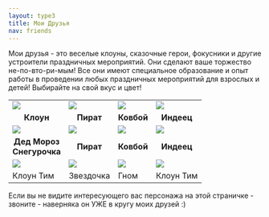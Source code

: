 ```yaml
---
layout: type3
title: Мои Друзья
nav: friends
---
```


<style type="text/css"> 
#text1 {HEIGHT: 80px; LEFT: 0px; POSITION: absolute; TOP: 50px;  hidden; WIDTH: 250px; Z-INDEX: 10} 
#text2 {HEIGHT: 80px; LEFT: 0px; POSITION: absolute; TOP: 50px;  hidden; WIDTH: 250px; Z-INDEX: 10} 
#text3 {HEIGHT: 80px; LEFT: 0px; POSITION: absolute; TOP: 50px;  hidden; WIDTH: 250px; Z-INDEX: 10} 
#text4 {HEIGHT: 80px; LEFT: 0px; POSITION: absolute; TOP: 50px;  hidden; WIDTH: 250px; Z-INDEX: 10} 
#text5 {HEIGHT: 80px; LEFT: 0px; POSITION: absolute; TOP: 50px;  hidden; WIDTH: 250px; Z-INDEX: 10} 
#text6 {HEIGHT: 80px; LEFT: 0px; POSITION: absolute; TOP: 50px;  hidden; WIDTH: 250px; Z-INDEX: 10} 
#text7 {HEIGHT: 80px; LEFT: 0px; POSITION: absolute; TOP: 50px;  hidden; WIDTH: 250px; Z-INDEX: 10} 
#text8 {HEIGHT: 80px; LEFT: 0px; POSITION: absolute; TOP: 50px;  hidden; WIDTH: 250px; Z-INDEX: 10} 
</style>

<p>Мои друзья - это веселые клоуны, сказочные герои, фокусники и другие устроители праздничных мероприятий. Они сделают ваше торжество не-по-вто-ри-мым! Все они имеют специальное образование и опыт работы в проведении любых праздничных мероприятий для взрослых и детей! Выбирайте на свой вкус и цвет!</p>
<p><center>
<table>
<tr>
<td><a href="javascript:alert('Смотрите подсказки по любому персонажу')" onmouseover="showhint('text1');" onmouseout="hidehint('text1');"><img src="../img/tim.jpg"></a></td>
<td><a href="javascript:alert('Смотрите  подсказки по любому персонажу')" onmouseover="showhint('text2');" onmouseout="hidehint('text2');"><img src="../img/pirat2.jpg"></a></td>
<td><a href="javascript:alert('Смотрите  подсказки по любому персонажу')" onmouseover="showhint('text3');" onmouseout="hidehint('text3');"><img src="../img/cowboy.jpg"></a></td>
<td><a href="javascript:alert('Смотрите  подсказки по любому персонажу')" onmouseover="showhint('text4');" onmouseout="hidehint('text4');"><img src="../img/indey.jpg"></a></td></tr>
<tr>
<td><center> <b>Клоун</b></center> </td><td><center> <b>Пират</b></center> </td><td><center> <b>Ковбой</b></center> </td><td> <center> <b>Индеец</b> </center> </td></tr>
<tr>
<td><a href="javascript:alert('Смотрите  подсказки по любому персонажу')" onmouseover="showhint('text5');" onmouseout="hidehint('text5');"><img src="../img/tim.jpg"></a></td>
<td><img src="../img/zvezdochka.jpg"></td><td><img src="../img/gnom.jpg"></td><td><img src="../img/tim.jpg"></td></tr>
<tr>
<td><center> <b>Дед Мороз <br>Снегурочка</b></center> </td><td><center> <b>Пират</b></center> </td><td><center> <b>Ковбой</b></center> </td><td> <center> <b>Индеец</b> </center> </td></tr>
</tr>
<tr><td><img src="../img/tim.jpg"></td><td><img src="../img/zvezdochka.jpg"></td><td><img src="../img/gnom.jpg"></td><td><img src="../img/tim.jpg"></td></tr>
<tr><td> Клоун Тим </td><td>Звездочка</td><td>Гном</td><td> Клоун Тим </td></tr>
</table></center></p>

<p>Если вы не видите интересующего вас персонажа на этой страничке - звоните - наверняка он УЖЕ в кругу моих друзей :)</p>

<table cellspacing="0" id='text1' border="1" align="left" width="100%" cellpadding="5" style="HEIGHT: 80px; LEFT: 30%; TOP: 50px; WIDTH: 400px; display:none">
<tr><td bgcolor="#FFFFE1"><font size="-1"><span class="letter">К</span>лоун - универсальный персонаж. Клоун может провести праздник для детей и взрослых любого возраста. В его арсенале все: игры и затеи, эстафеты, аквагрим, несложные фокусы, моделирование фигурок из воздушных шаров, мини-шоу мыльных пузырей. <br><br>&nbsp&nbspСтоимость 2-х часовой игровой программы с Клоуном, в которую включены аквагрим средней степени сложности, моделирование фигурок из воздушных шаров и мини-шоу мыльных пузырей, составляет 3500 рублей в пределах МКАД. В исключительных случаях (а в случае выезда за город - всегда) к стоимости заказа добавляется стоимость проезда до места проведения праздника и обратно.  </font></td></tr></table>
<table cellspacing="0" id='text2' border="1" align="left" width="100%" cellpadding="5" style="HEIGHT: 80px; LEFT: 35%; TOP: 30px; WIDTH: 600px; display:none">
<tr><td bgcolor="#FFFFE1"><font size="-1"> <span class="letter">П</span>ираты, как и ковбои - персонажи характерные. Даже самый милый пират может быть не принят детьми до 5-6 лет, поэтому лучший возраст аудитории для пирата - дети от 6 до 10 лет. Для старших школьников пиратов так же можно приглашать, но уже для проведения массовых праздников (классных, школьных, командных). Вместе с пиратами дети будут соревноваться в силе и ловкости, искать сокровища Флинта, оспаривать титул "Гроза морей и океанов" или веселиться в иной, разработанной специально для вашего торжества, праздничной программе.  <br><br>&nbsp&nbsp Стоимость 2-х часовой игровой программы с пиратом, в которую включены аквагрим средней степени сложности, моделирование фигурок из воздушных шаров и мини-шоу мыльных пузырей, составляет 3500 рублей в пределах МКАД. В исключительных случаях (а в случае выезда за город - всегда) к стоимости заказа добавляется стоимость проезда до места проведения праздника и обратно. Специально разработанная для вашего торжества праздничная программа оплачивается дополнительно (1000 рублей).</font>
</td></tr></table>
<table cellspacing="0" id='text3' border="1" align="left" width="100%" cellpadding="5" style="HEIGHT: 80px; LEFT: 40%; TOP: 50px; WIDTH: 300px; display:none">
<tr><td bgcolor="#ccffff"><font size="-1"><span class="letter">К</span>овбой, как и пират - персонаж характерный, поэтому приглашать аниматора в образе ковбоя лучше всего для детей от 6 лет и для школьников средних классов. Мир Дикого Запада середины 19 века будет воплощен в игровой программе с ковбоем: скачки на лошадях, погоня, стрельба из пистолета, родео - участие в столь многообразной программе, приправленной развлекательными элементами такими как аквагрим, мини-шоу мыльных пузырей и моделирование фигурок из воздушных шариков понравится не только мальчикам, но и девочкам! <br><br>&nbsp&nbsp Стоимость 2-х часовой игровой программы с Ковбоем, в которую включены аквагрим средней степени сложности, моделирование фигурок из воздушных шаров и мини-шоу мыльных пузырей, составляет 3500 рублей в пределах МКАД. В исключительных случаях (а в случае выезда за город - всегда) к стоимости заказа добавляется стоимость проезда до места проведения праздника и обратно. </font>
</td></tr></table>

<table cellspacing="0" id='text4' border="1" align="left" width="100%" cellpadding ="5" style="HEIGHT: 80px; LEFT: 45%; TOP: 50px; WIDTH: 300px; display:none">
<tr><td bgcolor="#FFFFE1"><font size="-1"><span class="letter">И</span>ндеец - персонаж загадочный. Боевой раскрас и вапаха (именно так называется головной убор индейца) - то, что делает его образ необычным и привлекательным. Лучшая аудитория для индейца - дети от 6 до 10 лет. Игровая программа, ведущим которой является аниматор-индеец, построена на особенностях культуры этой древней народности, что несомненно делает ее по особенному интересной и увлекательной.  <br><br>&nbsp&nbsp Стоимость 2-х часовой игровой программы с индейцем, в которую включены аквагрим средней степени сложности, моделирование фигурок из воздушных шаров и мини-шоу мыльных пузырей, составляет 3500 рублей в пределах МКАД. В исключительных случаях (а в случае выезда за город - всегда) к стоимости заказа добавляется стоимость проезда до места проведения праздника и обратно. 
</font>
</td></tr></table>


<table cellspacing="0" id='text5' border="1" align="left" width="100%" cellpadding="5" style="HEIGHT: 80px; LEFT: 30%; TOP: 250px; WIDTH: 300px; display:none">
<tr><td bgcolor="#FFFFE1"><img src="../img/tim.jpg"></td><td bgcolor="#FFFFE1"><font size="-1">Сложно представить себе всеми любимые новогодние праздники без Деда Мороза и Снегурочки - так прочно вошли они в нашу жизнь. Не нужно этого делать!!! Кто как не они в эти сказочные новогодние дни и вечера способны подарить людям веру в чудо, согреть теплом своих сердец и сделать окружающий мир чуточку добрее? <br><br>&nbsp&nbsp Оригинальные номера наших Деда Мороза и Снегурочки сделают их визит в ваш дом отличным от рядового праздничного поздравления! А может быть у вас возникла необходимость пригласить Деда Мороза и Снегурочку в течении года? Например, летом? Тогда немедленно звоните нам!</font><br><img src="../img/fire.gif"></td>
</tr></table>


<table cellspacing="0" id='text6' border="1" align="left" width="100%" cellpadding="5" style="HEIGHT: 80px; LEFT: 150px; TOP: 150px; WIDTH: 300px; display:none">
<tr><td bgcolor="#FFFFE1"><font size="-1"><b>Привет. Я Гном!</b><br>



 </font>
</td></tr></table>

<table cellspacing="0" id='text7' border="1" align="left" width="100%" cellpadding="5" style="HEIGHT: 80px; LEFT: 150px; TOP: 150px; WIDTH: 300px; display:none">
<tr><td bgcolor="#FFFFE1"><font size="-1"><b>Привет. Я Гном!</b><br>



 </font>
</td></tr></table>

<table cellspacing="0" id='text8' border="1" align="left" width="100%" cellpadding="5" style="HEIGHT: 80px; LEFT: 150px; TOP: 150px; WIDTH: 300px; display:none">
<tr><td bgcolor="#FFFFE1"><font size="-1"><b>Привет. Я Гном!</b><br>



</font>
</td></tr></table>

